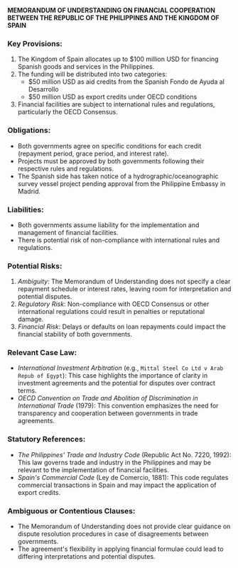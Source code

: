 **MEMORANDUM OF UNDERSTANDING ON FINANCIAL COOPERATION BETWEEN THE REPUBLIC OF THE PHILIPPINES AND THE KINGDOM OF SPAIN**

### **Key Provisions:**

1.  The Kingdom of Spain allocates up to $100 million USD for financing Spanish goods and services in the Philippines.
2.  The funding will be distributed into two categories:
    *   $50 million USD as aid credits from the Spanish Fondo de Ayuda al Desarrollo
    *   $50 million USD as export credits under OECD conditions
3.  Financial facilities are subject to international rules and regulations, particularly the OECD Consensus.

### **Obligations:**

*   Both governments agree on specific conditions for each credit (repayment period, grace period, and interest rate).
*   Projects must be approved by both governments following their respective rules and regulations.
*   The Spanish side has taken notice of a hydrographic/oceanographic survey vessel project pending approval from the Philippine Embassy in Madrid.

### **Liabilities:**

*   Both governments assume liability for the implementation and management of financial facilities.
*   There is potential risk of non-compliance with international rules and regulations.

### **Potential Risks:**

1.   *Ambiguity*: The Memorandum of Understanding does not specify a clear repayment schedule or interest rates, leaving room for interpretation and potential disputes.
2.  *Regulatory Risk*: Non-compliance with OECD Consensus or other international regulations could result in penalties or reputational damage.
3.  *Financial Risk*: Delays or defaults on loan repayments could impact the financial stability of both governments.

### **Relevant Case Law:**

*   *International Investment Arbitration* (e.g., `Mittal Steel Co Ltd v Arab Repub of Egypt`): This case highlights the importance of clarity in investment agreements and the potential for disputes over contract terms.
*   *OECD Convention on Trade and Abolition of Discrimination in International Trade* (1979): This convention emphasizes the need for transparency and cooperation between governments in trade agreements.

### **Statutory References:**

*   *The Philippines' Trade and Industry Code* (Republic Act No. 7220, 1992): This law governs trade and industry in the Philippines and may be relevant to the implementation of financial facilities.
*   *Spain's Commercial Code* (Ley de Comercio, 1881): This code regulates commercial transactions in Spain and may impact the application of export credits.

### **Ambiguous or Contentious Clauses:**

*   The Memorandum of Understanding does not provide clear guidance on dispute resolution procedures in case of disagreements between governments.
*   The agreement's flexibility in applying financial formulae could lead to differing interpretations and potential disputes.